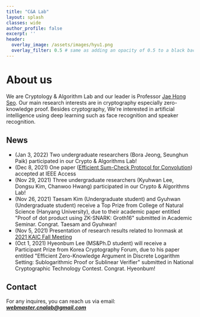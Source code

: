 ```yaml
---
title: "C&A Lab"
layout: splash
classes: wide
author_profile: false
excerpt: ''
header:
  overlay_image: /assets/images/hyu1.png
  overlay_filter: 0.5 # same as adding an opacity of 0.5 to a black background
---
```


# About us

We are Cryptology & Algorithm Lab and our leader is Professor [Jae Hong Seo](https://sites.google.com/site/jhsbhs/). Our main research interests are in cryptography especially zero-knowledge proof. Besides cryptography, We're interested in artificial intelligence using deep learning such as face recognition and speaker recognition.

## News

<ul type="square">
    <li>
        (Jan 3, 2022) Two undergraduate researchers (Bora Jeong, Seunghun Paik) participated in our Crypto & Algorithms Lab!
    </li>
    <li>
        (Dec 8, 2021) One paper (<A href="https://ieeexplore.ieee.org/document/9638642">Efficient Sum-Check Protocol for Convolution</A>) accepted at IEEE Access
    </li>
    <li>
        (Nov 29, 2021) Three undergraduate researchers (Kyuhwan Lee, Dongsu Kim, Chanwoo Hwang) participated in our Crypto & Algorithms Lab!
    </li>
    <li>
        (Nov 26, 2021) Taesam Kim (Undergraduate student) and Gyuhwan (Undergraduate student) receive a Top Prize from College of Natural Science (Hanyang University), due to their academic paper entitled "Proof of dot product using ZK-SNARK: Groth16" submitted in Academic Seminar. Congrat. Taesam and Gyuhwan!
    </li>
    <li>
        (Nov 5, 2021) Presentation of research results related to Ironmask at <A href="http://aiassociation.kr/Conference/ConferenceView.asp?AC=0&CODE=CC20210801&B_CATE=BBC1">2021 KAIC Fall Meeting</A>
    </li>
    <li>
        (Oct 1, 2021) Hyeonbum Lee (MS&Ph.D student) will receive a Participant Prize from Korea Cryptography Forum, due to his paper entitled "Efficient Zero-Knowledge Argument in Discrete Logarithm Setting: Sublogarithmic Proof or Sublinear Verifier" submitted in National Cryptographic Technology Contest. Congrat. Hyeonbum!
    </li>
</ul>    


## Contact

For any inquires, you can reach us via email: **_[webmaster.cnalab@gmail.com](mailto:webmaster.cnalab@gmail.com)_**

<div class='mo'><body><script type="text/javascript" src="//rf.revolvermaps.com/0/0/8.js?i=5ajg80tj06y&amp;m=0&amp;c=ff0000&amp;cr1=ffffff&amp;f=arial&amp;l=33" async="async"></script></body>
 </div>

<div class='pc'><body><script type="text/javascript" src="//rf.revolvermaps.com/0/0/8.js?i=5ajg80tj06y&amp;m=0&amp;c=ff0000&amp;cr1=ffffff&amp;f=arial&amp;l=33" async="async"></script></body>
 </div>

<script>

var ratio = window.devicePixelRatio,

     mo = document.querySelector('.mo'),

     pc = document.querySelector('.pc');

     

console.log(ratio);

if(ratio >= 2) {

  pc.style.display = 'none';

} else {

  mo.style.display = 'none';

}

</script>

